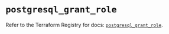 # `postgresql_grant_role`

Refer to the Terraform Registry for docs: [`postgresql_grant_role`](https://registry.terraform.io/providers/cyrilgdn/postgresql/1.23.0/docs/resources/grant_role).
